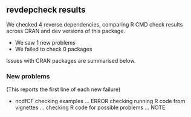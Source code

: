## revdepcheck results

We checked 4 reverse dependencies, comparing R CMD check results across CRAN and dev versions of this package.

 * We saw 1 new problems
 * We failed to check 0 packages

Issues with CRAN packages are summarised below.

### New problems
(This reports the first line of each new failure)

* ncdfCF
  checking examples ... ERROR
  checking running R code from vignettes ...
  checking R code for possible problems ... NOTE

